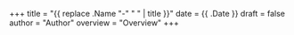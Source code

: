 +++
title = "{{ replace .Name "-" " " | title }}"
date = {{ .Date }}
draft = false
author = "Author"
overview = "Overview"
+++
